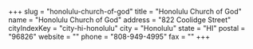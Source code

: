 +++
slug = "honolulu-church-of-god"
title = "Honolulu Church of God"
name = "Honolulu Church of God"
address = "822 Coolidge Street"
cityIndexKey = "city-hi-honolulu"
city = "Honolulu"
state = "HI"
postal = "96826"
website = ""
phone = "808-949-4995"
fax = ""
+++
